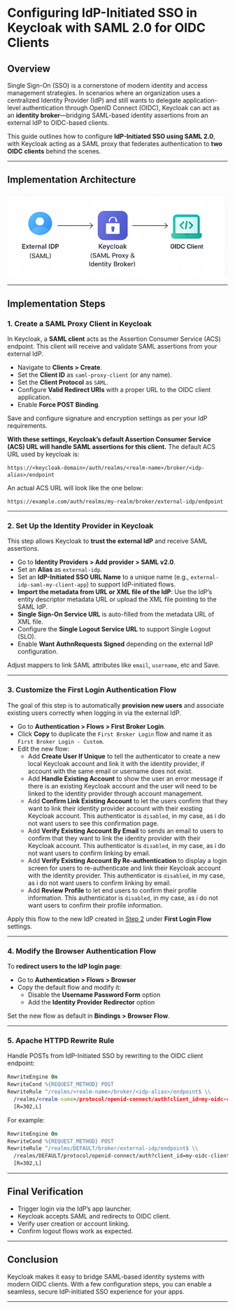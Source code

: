 
# Configuring IdP-Initiated SSO in Keycloak with SAML 2.0 for OIDC Clients

## Overview
Single Sign-On (SSO) is a cornerstone of modern identity and access management strategies. In scenarios where an organization uses a centralized Identity Provider (IdP) and still wants to delegate application-level authentication through OpenID Connect (OIDC), Keycloak can act as an **identity broker**—bridging SAML-based identity assertions from an external IdP to OIDC-based clients.

This guide outlines how to configure **IdP-Initiated SSO using SAML 2.0**, with Keycloak acting as a SAML proxy that federates authentication to **two OIDC clients** behind the scenes.

---

## Implementation Architecture
![SSO Architecture Diagram](https://github.com/Tinsae-Tadesse/IdP-Initiated-SSO/blob/main/Architecture.png?raw=true)

---

## Implementation Steps

### 1. Create a SAML Proxy Client in Keycloak

In Keycloak, a **SAML client** acts as the Assertion Consumer Service (ACS) endpoint. This client will receive and validate SAML assertions from your external IdP.

- Navigate to **Clients > Create**.
- Set the **Client ID** as `saml-proxy-client` (or any name).
- Set the **Client Protocol** as `SAML`.
- Configure **Valid Redirect URIs** with a proper URL to the OIDC client application.
- Enable **Force POST Binding**.

Save and configure signature and encryption settings as per your IdP requirements.

**With these settings, Keycloak’s default Assertion Consumer Service (ACS) URL will handle SAML assertions for this client.**
The default ACS URL used by keycloak is:
```
https://<keycloak-domain>/auth/realms/<realm-name>/broker/<idp-alias>/endpoint
```
An actual ACS URL will look like the one below:
```
https://example.com/auth/realms/my-realm/broker/external-idp/endpoint
```

---

### 2. Set Up the Identity Provider in Keycloak

This step allows Keycloak to **trust the external IdP** and receive SAML assertions.

- Go to **Identity Providers > Add provider > SAML v2.0**.
- Set an **Alias** as `external-idp`.
- Set an **IdP-Initiated SSO URL Name** to a unique name (e.g., `external-idp-saml-my-client-app`) to support IdP-initiated flows.
- **Import the metadata from URL or XML file of the IdP**: Use the IdP’s entity descriptor metadata URL or upload the XML file pointing to the SAML IdP.
- **Single Sign-On Service URL** is auto-filled from the metadata URL of XML file.
- Configure the **Single Logout Service URL** to support Single Logout (SLO).
- Enable **Want AuthnRequests Signed** depending on the external IdP configuration.

Adjust mappers to link SAML attributes like `email`, `username`, etc and Save.

---

### 3. Customize the First Login Authentication Flow

The goal of this step is to automatically **provision new users** and associate existing users correctly when logging in via the external IdP.

- Go to **Authentication > Flows > First Broker Login**.
- Click **Copy** to duplicate the `First Broker Login` flow and name it as `First Broker Login - Custom`.
- Edit the new flow:
  - Add **Create User If Unique** to tell the authenticator to create a new local Keycloak account and link it with the identity provider, if account with the same email or username does not exist.
  - Add **Handle Existing Account** to show the user an error message if there is an existing Keycloak account and the user will need to be linked to the identity provider through account management.
  - Add **Confirm Link Existing Account** to let the users confirm that they want to link their identity provider account with their existing Keycloak account. This authenticator is `disabled`, in my case, as i do not want users to see this confirmation page.
  - Add **Verify Existing Account By Email** to sends an email to users to confirm that they want to link the identity provider with their Keycloak account. This authenticator is `disabled`, in my case, as i do not want users to confirm linking by email.
  - Add **Verify Existing Account By Re-authentication** to display a login screen for users to re-authenticate and link their Keycloak account with the identity provider. This authenticator is `disabled`, in my case, as i do not want users to confirm linking by email.
  - Add **Review Profile** to let end users to confirm their profile information. This authenticator is `disabled`, in my case, as i do not want users to confirm their profile information.

Apply this flow to the new IdP created in [Step 2](#2-set-up-the-identity-provider-in-keycloak) under **First Login Flow** settings.

---

### 4. Modify the Browser Authentication Flow

To **redirect users to the IdP login page**:

- Go to **Authentication > Flows > Browser**
- Copy the default flow and modify it:
  - Disable the **Username Password Form** option
  - Add the **Identity Provider Redirector** option

Set the new flow as default in **Bindings > Browser Flow**.

---

### 5. Apache HTTPD Rewrite Rule

Handle POSTs from IdP-Initiated SSO by rewriting to the OIDC client endpoint:

```apache
RewriteEngine On
RewriteCond %{REQUEST_METHOD} POST
RewriteRule ^/realms/<realm-name>/broker/<idp-alias>/endpoint$ \\
  /realms/<realm-name>/protocol/openid-connect/auth?client_id=my-oidc-client-app&response_type=code&scope=openid&redirect_uri=https://my-app.example.com/callback \\
  [R=302,L]
```
For example:
```apache
RewriteEngine On
RewriteCond %{REQUEST_METHOD} POST
RewriteRule ^/realms/DEFAULT/broker/external-idp/endpoint$ \\
  /realms/DEFAULT/protocol/openid-connect/auth?client_id=my-oidc-client-app&response_type=code&scope=openid&redirect_uri=https://my-oidc-client-app.example.com/ui/ \\
  [R=302,L]
```

---

## Final Verification

- Trigger login via the IdP’s app launcher.
- Keycloak accepts SAML and redirects to OIDC client.
- Verify user creation or account linking.
- Confirm logout flows work as expected.

---

## Conclusion

Keycloak makes it easy to bridge SAML-based identity systems with modern OIDC clients. With a few configuration steps, you can enable a seamless, secure IdP-initiated SSO experience for your apps.

---
